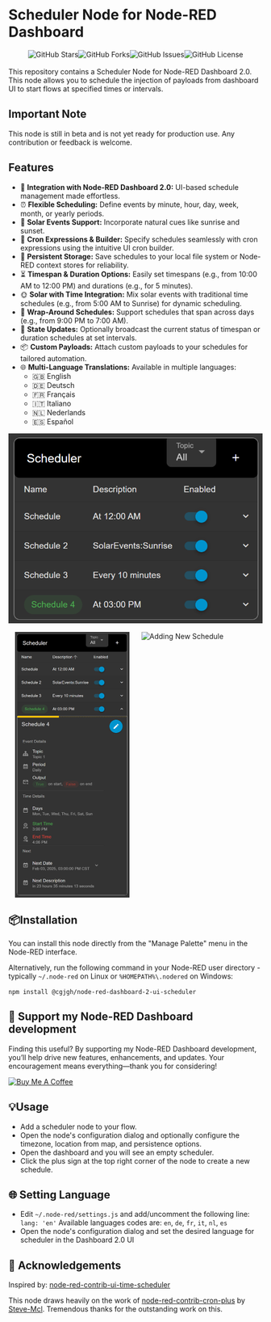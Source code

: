 # Scheduler Node for Node-RED Dashboard

<div style="display: flex; justify-content: center; align-items: center;">

<img src="https://img.shields.io/github/stars/cgjgh/node-red-dashboard-2-ui-scheduler?style=social" alt="GitHub Stars"/>
<img src="https://img.shields.io/github/forks/cgjgh/node-red-dashboard-2-ui-scheduler?style=social" alt="GitHub Forks"/>
<img src="https://img.shields.io/github/issues/cgjgh/node-red-dashboard-2-ui-scheduler" alt="GitHub Issues"/>
<img src="https://img.shields.io/github/license/cgjgh/node-red-dashboard-2-ui-scheduler" alt="GitHub License"/>
</div>
<br/>
This repository contains a Scheduler Node for Node-RED Dashboard 2.0. This node allows you to schedule the injection of payloads from dashboard UI to start flows at specified times or intervals.

## Important Note
This node is still in beta and is not yet ready for production use. Any contribution or feedback is welcome.

## Features

- 🔌 **Integration with Node-RED Dashboard 2.0:** UI-based schedule management made effortless.
- ⏰ **Flexible Scheduling:** Define events by minute, hour, day, week, month, or yearly periods.
- 🌅 **Solar Events Support:** Incorporate natural cues like sunrise and sunset.
- 📝 **Cron Expressions & Builder:** Specify schedules seamlessly with cron expressions using the intuitive UI cron builder.
- 💾 **Persistent Storage:** Save schedules to your local file system or Node-RED context stores for reliability.
- ⏳ **Timespan & Duration Options:** Easily set timespans (e.g., from 10:00 AM to 12:00 PM) and durations (e.g., for 5 minutes).
- 🌞 **Solar with Time Integration:** Mix solar events with traditional time schedules (e.g., from 5:00 AM to Sunrise) for dynamic scheduling.
- 🔄 **Wrap-Around Schedules:** Support schedules that span across days (e.g., from 9:00 PM to 7:00 AM).
- 📡 **State Updates:** Optionally broadcast the current status of timespan or duration schedules at set intervals.
- 📦 **Custom Payloads:** Attach custom payloads to your schedules for tailored automation.
- 🌐 **Multi-Language Translations:** Available in multiple languages:
  - 🇬🇧 English
  - 🇩🇪 Deutsch
  - 🇫🇷 Français
  - 🇮🇹 Italiano
  - 🇳🇱 Nederlands
  - 🇪🇸 Español

![Overview](https://github.com/cgjgh/node-red-dashboard-2-ui-scheduler/blob/40658aef518f54a6068e5eb9bfc79029e86b4c16/assets/overview.png?raw=true)

<div style="display: flex; justify-content: space-evenly;">
  <img src="https://github.com/cgjgh/node-red-dashboard-2-ui-scheduler/blob/40658aef518f54a6068e5eb9bfc79029e86b4c16/assets/details.png?raw=true" alt="Details" style="width: 45%!important; margin: 0 10px;"/>
  <img src="https://github.com/cgjgh/node-red-dashboard-2-ui-scheduler/blob/40658aef518f54a6068e5eb9bfc79029e86b4c16/assets/newSchedule.gif?raw=true" alt="Adding New Schedule" style="width: 45%!important; margin: 0 10px;"/>
</div>



## 📦Installation

You can install this node directly from the "Manage Palette" menu in the Node-RED interface.

Alternatively, run the following command in your Node-RED user directory - typically `~/.node-red` on Linux or `%HOMEPATH%\.nodered` on Windows:

    npm install @cgjgh/node-red-dashboard-2-ui-scheduler

## 🤝 Support my Node-RED Dashboard development
Finding this useful? By supporting my Node-RED Dashboard development, you’ll help drive new features, enhancements, and updates. Your encouragement means everything—thank you for considering!

<a href="https://www.buymeacoffee.com/cgjgh" target="_blank"><img src="https://cdn.buymeacoffee.com/buttons/v2/arial-blue.png" alt="Buy Me A Coffee" style="height: 60px !important;width: 217px !important;" ></a>

## 💡Usage

- Add a scheduler node to your flow.
- Open the node's configuration dialog and optionally configure the timezone, location from map, and persistence options.
- Open the dashboard and you will see an empty scheduler. 
- Click the plus sign at the top right corner of the node to create a new schedule.

## 🌐 Setting Language
 - Edit <code>~/.node-red/settings.js</code> and add/uncomment the following line: <code>lang: 'en'</code> Available languages codes are: <code>en</code>, <code>de</code>, <code>fr</code>, <code>it</code>, <code>nl</code>, <code>es</code>
 - Open the node's configuration dialog and set the desired language for scheduler in the Dashboard 2.0 UI

## 🙏 Acknowledgements

Inspired by: [node-red-contrib-ui-time-scheduler](https://flows.nodered.org/node/node-red-contrib-ui-time-scheduler)

This node draws heavily on the work of [node-red-contrib-cron-plus](https://flows.nodered.org/node/node-red-contrib-cron-plus) by [Steve-Mcl](https://github.com/Steve-Mcl). Tremendous thanks for the outstanding work on this.
